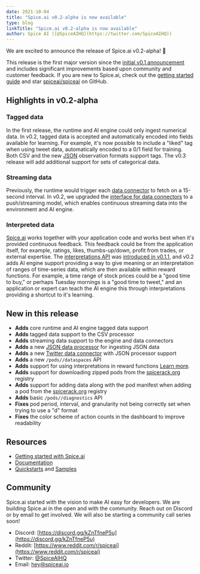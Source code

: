 ```yaml
---
date: 2021-10-04
title: "Spice.ai v0.2-alpha is now available"
type: blog
linkTitle: "Spice.ai v0.2-alpha is now available"
author: Spice AI ([@SpiceAIHQ](https://twitter.com/SpiceAIHQ))
---
```


We are excited to announce the release of Spice.ai v0.2-alpha! 🎉

This release is the first major version since the [initial v0.1 announcement](https://blog.spiceai.org/posts/2021/09/07/introducing-spice.ai-open-source-time-series-ai-for-developers/) and includes significant improvements based upon community and customer feedback. If you are new to Spice.ai, check out the [getting started guide](https://docs.spiceai.org/getting-started/) and star [spiceai/spiceai](https://github.com/spiceai/spiceai) on GitHub.

## Highlights in v0.2-alpha

### Tagged data

In the first release, the runtime and AI engine could only ingest numerical data. In v0.2, tagged data is accepted and automatically encoded into fields available for learning. For example, it's now possible to include a "liked" tag when using tweet data, automatically encoded to a 0/1 field for training. Both CSV and the new [JSON](https://github.com/spiceai/data-components-contrib/blob/trunk/dataprocessors/json/README.md) observation formats support tags. The v0.3 release will add additional support for sets of categorical data.

### Streaming data

Previously, the runtime would trigger each [data connector](https://github.com/spiceai/data-components-contrib/blob/trunk/dataconnectors/README.md) to fetch on a 15-second interval. In v0.2, we upgraded the [interface for data connectors](https://github.com/spiceai/data-components-contrib/blob/trunk/dataconnectors/dataconnector.go) to a push/streaming model, which enables continuous streaming data into the environment and AI engine.

### Interpreted data

[Spice.ai](http://Spice.ai) works together with your application code and works best when it's provided continuous feedback. This feedback could be from the application itself, for example, ratings, likes, thumbs-up/down, profit from trades, or external expertise. The [interpretations API](https://docs.spiceai.org/concepts/interpretations) was [introduced in v0.1.1](https://github.com/spiceai/spiceai/blob/trunk/docs/release_notes/v0.1.1-alpha.md), and v0.2 adds AI engine support providing a way to give meaning or an interpretation of ranges of time-series data, which are then available within reward functions. For example, a time range of stock prices could be a "good time to buy," or perhaps Tuesday mornings is a "good time to tweet," and an application or expert can teach the AI engine this through interpretations providing a shortcut to it's learning.

## New in this release

- **Adds** core runtime and AI engine tagged data support
- **Adds** tagged data support to the CSV processor
- **Adds** streaming data support to the engine and data connectors
- **Adds** a new [JSON data processor](https://github.com/spiceai/data-components-contrib/blob/trunk/dataprocessors/json/README.md) for ingesting JSON data
- **Adds** a new [Twitter data connector](https://github.com/spiceai/data-components-contrib/blob/trunk/dataconnectors/twitter/twitter.go) with JSON processor support
- **Adds** a new `/pods//dataspaces` API
- **Adds** support for using interpretations in reward functions [Learn more](https://docs.spiceai.org/concepts/interpretations).
- **Adds** support for downloading zipped pods from the [spicerack.org](http://spicerack.org) registry
- **Adds** support for adding data along with the pod manifest when adding a pod from the [spicerack.org](http://spicerack.org) registry
- **Adds** basic `/pods//diagnostics` API
- **Fixes** pod period, interval, and granularity not being correctly set when trying to use a "d" format
- **Fixes** the color scheme of action counts in the dashboard to improve readability

## Resources

- [Getting started with Spice.ai](https://docs.spiceai.org/getting-started/)
- [Documentation](https://docs.spiceai.org/)
- [Quickstarts](https://github.com/spiceai/quickstarts/blob/trunk/README.md) and [Samples](https://github.com/spiceai/samples/blob/trunk/README.md)

## Community

Spice.ai started with the vision to make AI easy for developers. We are building Spice.ai in the open and with the community. Reach out on Discord or by email to get involved. We will also be starting a community call series soon!

- Discord: [https://discord.gg/kZnTfneP5u](https://discord.gg/kZnTfneP5u)
- Reddit: [https://www.reddit.com/r/spiceai](https://www.reddit.com/r/spiceai)
- Twitter: [@SpiceAIHQ](https://twitter.com/spiceaihq)
- Email: [hey@spiceai.io](mailto:team@spiceai.io)
